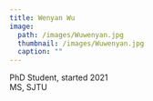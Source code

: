 ```yaml
---
title: Wenyan Wu
image: 
  path: /images/Wuwenyan.jpg
  thumbnail: /images/Wuwenyan.jpg
  caption: ""
---
```

PhD Student, started 2021  
MS, SJTU  